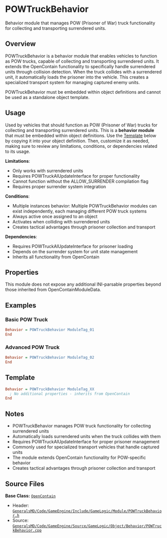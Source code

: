 # POWTruckBehavior

Behavior module that manages POW (Prisoner of War) truck functionality for collecting and transporting surrendered units.

## Overview

POWTruckBehavior is a behavior module that enables vehicles to function as POW trucks, capable of collecting and transporting surrendered units. It extends the OpenContain functionality to specifically handle surrendered units through collision detection. When the truck collides with a surrendered unit, it automatically loads the prisoner into the vehicle. This creates a specialized transport system for managing captured enemy units.

POWTruckBehavior must be embedded within object definitions and cannot be used as a standalone object template.

## Usage

Used by vehicles that should function as POW (Prisoner of War) trucks for collecting and transporting surrendered units. This is a **behavior module** that must be embedded within object definitions. Use the [Template](#template) below by copying it into your object definition. Then, customize it as needed, making sure to review any limitations, conditions, or dependencies related to its usage.

**Limitations**:
- Only works with surrendered units
- Requires POWTruckAIUpdateInterface for proper functionality
- Cannot function without the ALLOW_SURRENDER compilation flag
- Requires proper surrender system integration

**Conditions**:
- Multiple instances behavior: Multiple POWTruckBehavior modules can exist independently, each managing different POW truck systems
- Always active once assigned to an object
- Activates when colliding with surrendered units
- Creates tactical advantages through prisoner collection and transport

**Dependencies**:
- Requires POWTruckAIUpdateInterface for prisoner loading
- Depends on the surrender system for unit state management
- Inherits all functionality from OpenContain

## Properties

This module does not expose any additional INI-parsable properties beyond those inherited from OpenContainModuleData.

## Examples

### Basic POW Truck
```ini
Behavior = POWTruckBehavior ModuleTag_01
End
```

### Advanced POW Truck
```ini
Behavior = POWTruckBehavior ModuleTag_02
End
```

## Template

```ini
Behavior = POWTruckBehavior ModuleTag_XX
  ; No additional properties - inherits from OpenContain
End
```

## Notes

- POWTruckBehavior manages POW truck functionality for collecting surrendered units
- Automatically loads surrendered units when the truck collides with them
- Requires POWTruckAIUpdateInterface for proper prisoner management
- Commonly used for specialized transport vehicles that handle captured units
- The module extends OpenContain functionality for POW-specific behavior
- Creates tactical advantages through prisoner collection and transport

## Source Files

**Base Class:** [`OpenContain`](../../GeneralsMD/Code/GameEngine/Include/GameLogic/Module/OpenContain.h)

- Header: [`GeneralsMD/Code/GameEngine/Include/GameLogic/Module/POWTruckBehavior.h`](../../GeneralsMD/Code/GameEngine/Include/GameLogic/Module/POWTruckBehavior.h)
- Source: [`GeneralsMD/Code/GameEngine/Source/GameLogic/Object/Behavior/POWTruckBehavior.cpp`](../../GeneralsMD/Code/GameEngine/Source/GameLogic/Object/Behavior/POWTruckBehavior.cpp)